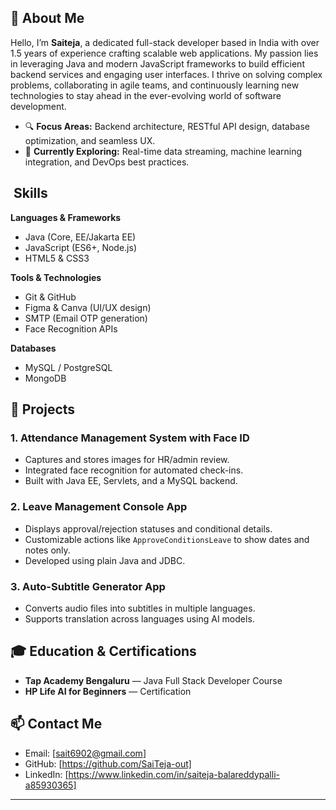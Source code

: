  
## 🚀 About Me

Hello, I’m **Saiteja**, a dedicated full-stack developer based in India with over 1.5 years of experience crafting scalable web applications. My passion lies in leveraging Java and modern JavaScript frameworks to build efficient backend services and engaging user interfaces. I thrive on solving complex problems, collaborating in agile teams, and continuously learning new technologies to stay ahead in the ever-evolving world of software development.

* 🔍 **Focus Areas:** Backend architecture, RESTful API design, database optimization, and seamless UX.
* 🌱 **Currently Exploring:** Real-time data streaming, machine learning integration, and DevOps best practices.

##  Skills

**Languages & Frameworks**

* Java (Core, EE/Jakarta EE)
* JavaScript (ES6+, Node.js)
* HTML5 & CSS3

**Tools & Technologies**

* Git & GitHub
* Figma & Canva (UI/UX design)
* SMTP (Email OTP generation)
* Face Recognition APIs

**Databases**

* MySQL / PostgreSQL
* MongoDB

## 📂 Projects

### 1. Attendance Management System with Face ID

* Captures and stores images for HR/admin review.
* Integrated face recognition for automated check-ins.
* Built with Java EE, Servlets, and a MySQL backend.

### 2. Leave Management Console App

* Displays approval/rejection statuses and conditional details.
* Customizable actions like `ApproveConditionsLeave` to show dates and notes only.
* Developed using plain Java and JDBC.

### 3. Auto-Subtitle Generator App

* Converts audio files into subtitles in multiple languages.
* Supports translation across languages using AI models.

## 🎓 Education & Certifications

* **Tap Academy Bengaluru** — Java Full Stack Developer Course
* **HP Life AI for Beginners** — Certification

## 📫 Contact Me

* Email: [sait6902@gmail.com]
* GitHub: [https://github.com/SaiTeja-out]
* LinkedIn: [https://www.linkedin.com/in/saiteja-balareddypalli-a85930365]

---

 
